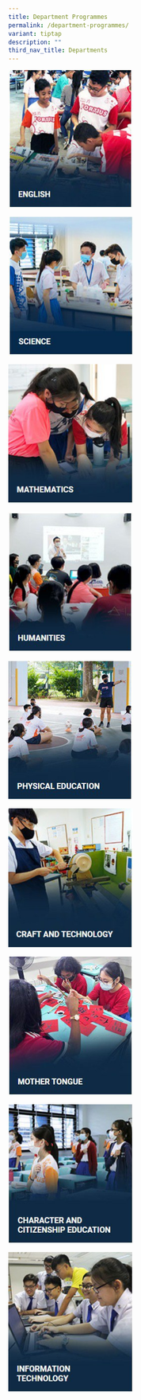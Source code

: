 ```yaml
---
title: Department Programmes
permalink: /department-programmes/
variant: tiptap
description: ""
third_nav_title: Departments
---
```

<p></p>
<div class="isomer-image-wrapper">
<img style="width: 50%;" height="auto" width="100%" alt="" src="/images/photo1669655599.jpeg">
</div>
<p></p>
<div class="isomer-image-wrapper">
<img style="width: 50%;" height="auto" width="100%" alt="" src="/images/photo1669655639.jpeg">
</div>
<p></p>
<div class="isomer-image-wrapper">
<img style="width: 50%;" height="auto" width="100%" alt="" src="/images/photo1669655674.jpeg">
</div>
<p></p>
<div class="isomer-image-wrapper">
<img style="width: 50%;" height="auto" width="100%" alt="" src="/images/photo1669655728.jpeg">
</div>
<p></p>
<div class="isomer-image-wrapper">
<img style="width: 50%;" height="auto" width="100%" alt="" src="/images/photo1669655737.jpeg">
</div>
<p></p>
<div class="isomer-image-wrapper">
<img style="width: 50%;" height="auto" width="100%" alt="" src="/images/photo1669655747.jpeg">
</div>
<p></p>
<div class="isomer-image-wrapper">
<img style="width: 50%;" height="auto" width="100%" alt="" src="/images/photo1669655798.jpeg">
</div>
<p></p>
<div class="isomer-image-wrapper">
<img style="width: 50%;" height="auto" width="100%" alt="" src="/images/photo1669655807.jpeg">
</div>
<p></p>
<div class="isomer-image-wrapper">
<img style="width: 50%;" height="auto" width="100%" alt="" src="/images/photo1669655819.jpeg">
</div>
<p></p>